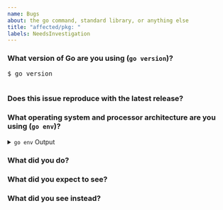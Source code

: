 ```yaml
---
name: Bugs
about: the go command, standard library, or anything else
title: "affected/pkg: "
labels: NeedsInvestigation
---
```


<!--
Please answer these questions before submitting your issue. Thanks!
-->

### What version of Go are you using (`go version`)?

<pre>
$ go version

</pre>

### Does this issue reproduce with the latest release?

### What operating system and processor architecture are you using (`go env`)?

<details>
<summary><code>go env</code> Output</summary>
<br>
<pre>
$ go env

</pre>
</details>

### What did you do?

<!--
If possible, provide a recipe for reproducing the error.
A complete runnable program is good.
A link on go.dev/play is best.
-->

### What did you expect to see?

### What did you see instead?
